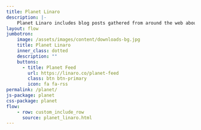 ```yaml
---
title: Planet Linaro
description: |-
    Planet Linaro includes blog posts gathered from around the web about Linaro.
layout: flow
jumbotron:
    image: /assets/images/content/downloads-bg.jpg
    title: Planet Linaro
    inner_class: dotted
    description: ""
    buttons:
      - title: Planet Feed
        url: https://linaro.co/planet-feed
        class: btn btn-primary
        icon: fa fa-rss
permalink: /planet/
js-package: planet
css-package: planet
flow:
    - row: custom_include_row
      source: planet_linaro.html
---
```

